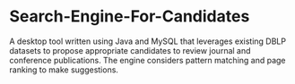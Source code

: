 # Search-Engine-For-Candidates

A desktop tool written using Java and MySQL that leverages existing DBLP datasets to propose appropriate candidates to review journal and conference publications. The engine considers pattern matching and page ranking to make suggestions.
